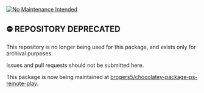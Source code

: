 [![No Maintenance Intended](http://unmaintained.tech/badge.svg)](http://unmaintained.tech/)

## ⛔️ REPOSITORY DEPRECATED

This repository is no longer being used for this package, and exists only for archival purposes.

Issues and pull requests should not be submitted here.

This package is now being maintained at [brogers5/chocolatey-package-ps-remote-play](https://github.com/brogers5/chocolatey-package-ps-remote-play).

